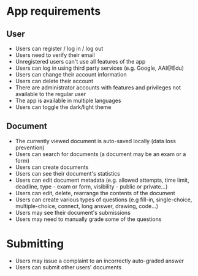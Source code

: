# App requirements


## User

- Users can register / log in / log out
- Users need to verify their email
- Unregistered users can't use all features of the app
- Users can log in using third party services (e.g. Google, AAI@Edu)
- Users can change their account information
- Users can delete their account
- There are administrator accounts with features and privileges not available to
  the regular user
- The app is available in multiple languages
- Users can toggle the dark/light theme


## Document

- The currently viewed document is auto-saved locally (data loss prevention)
- Users can search for documents (a document may be an exam or a form)
- Users can create documents
- Users can see their document's statistics
- Users can edit document metadata (e.g. allowed attempts, time limit, deadline,
  type - exam or form, visibility - public or private...)
- Users can edit, delete, rearrange the contents of the document
- Users can create various types of questions (e.g fill-in, single-choice,
  multiple-choice, connect, long answer, drawing, code...)
- Users may see their document's submissions
- Users may need to manually grade some of the questions


# Submitting 

- Users may issue a complaint to an incorrectly auto-graded answer
- Users can submit other users' documents
